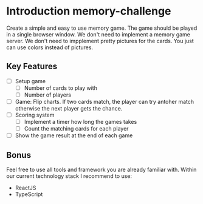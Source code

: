 # Introduction memory-challenge
Create a simple and easy to use memory game.
The game should be played in a single browser window. We don't need to implement a memory game server.
We don't need to impplement pretty pictures for the cards. You just can use colors instead of pictures.

## Key Features 
- [ ] Setup game
  - [ ] Number of cards to play with
  - [ ] Number of players
- [ ] Game: Flip charts. If two cards match, the player can try antoher match otherwise the next player gets the chance.
- [ ] Scoring system
  - [ ] Implement a timer how long the games takes
  - [ ] Count the matching cards for each player
- [ ] Show the game result at the end of each game

## Bonus 
Feel free to use all tools and framework you are already familiar with. 
Within our current technology stack I recommend to use:
- ReactJS
- TypeScript
